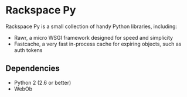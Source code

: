 # Rackspace Py

Rackspace Py is a small collection of handy Python libraries, including:

* Rawr, a micro WSGI framework designed for speed and simplicity
* Fastcache, a very fast in-process cache for expiring objects, such as auth tokens


## Dependencies

* Python 2 (2.6 or better)
* WebOb
